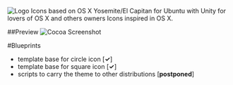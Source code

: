 ![Logo](https://raw.githubusercontent.com/libredeb/cocoa-icon-theme/master/cocoa-logo.png)
Icons based on OS X Yosemite/El Capitan for Ubuntu with Unity for lovers of OS X and others owners Icons inspired in OS X.

##Preview
![Cocoa Screenshot](https://lh5.googleusercontent.com/-9W3nYZ5aGgM/VjOqAdeHl1I/AAAAAAAAC3I/a_w-RBN6IUM/w498-h332-no/cocoadev.png)

#Blueprints
* template base for circle icon [__✓__]
* template base for square icon [__✓__]
* scripts to carry the theme to other distributions [__postponed__]
